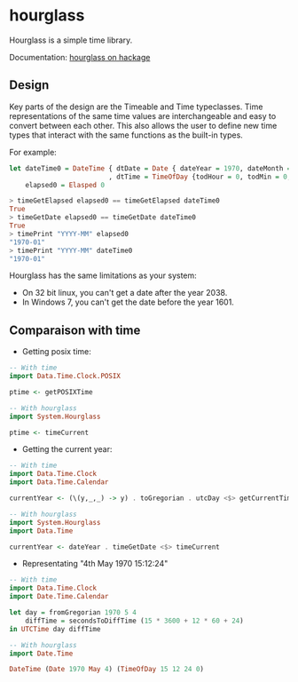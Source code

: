 hourglass
=========
Hourglass is a simple time library.

Documentation: [hourglass on hackage](http://hackage.haskell.org/package/hourglass)

Design
------
Key parts of the design are the Timeable and Time typeclasses.
Time representations of the same time values are interchangeable and easy to convert
between each other. This also allows the user to define new time types that
interact with the same functions as the built-in types.

For example:
```haskell
let dateTime0 = DateTime { dtDate = Date { dateYear = 1970, dateMonth = January, dateDay = 1 }
                         , dtTime = TimeOfDay {todHour = 0, todMin = 0, todSec = 0, todNSec = 0 } }
    elapsed0 = Elasped 0

> timeGetElapsed elapsed0 == timeGetElapsed dateTime0
True
> timeGetDate elapsed0 == timeGetDate dateTime0
True
> timePrint "YYYY-MM" elapsed0
"1970-01"
> timePrint "YYYY-MM" dateTime0
"1970-01"
```

Hourglass has the same limitations as your system:

* On 32 bit linux, you can't get a date after the year 2038.
* In Windows 7, you can't get the date before the year 1601.

Comparaison with time
---------------------
* Getting posix time:
```haskell
-- With time
import Data.Time.Clock.POSIX

ptime <- getPOSIXTime

-- With hourglass
import System.Hourglass

ptime <- timeCurrent
```

* Getting the current year:
```haskell
-- With time
import Data.Time.Clock
import Data.Time.Calendar

currentYear <- (\(y,_,_) -> y) . toGregorian . utcDay <$> getCurrentTime

-- With hourglass
import System.Hourglass
import Data.Time

currentYear <- dateYear . timeGetDate <$> timeCurrent
```

* Representating "4th May 1970 15:12:24"
```haskell
-- With time
import Data.Time.Clock
import Date.Time.Calendar

let day = fromGregorian 1970 5 4
    diffTime = secondsToDiffTime (15 * 3600 + 12 * 60 + 24)
in UTCTime day diffTime

-- With hourglass
import Date.Time

DateTime (Date 1970 May 4) (TimeOfDay 15 12 24 0)
```

